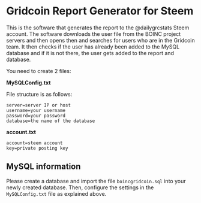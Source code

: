# Gridcoin Report Generator for Steem

This is the software that generates the report to the @dailygrcstats Steem account. The software downloads the user file from the BOINC project servers and then opens then and searches for users who are in the Gridcoin team. It then checks if the user has already been added to the MySQL database and if it is not there, the user gets added to the report and database.

You need to create 2 files:

**MySQLConfig.txt**

File structure is as follows:
```
server=server IP or host
username=your username
password=your password
database=the name of the database
```

**account.txt**
```
account=steem account
key=private posting key
```

## MySQL information

Please create a database and import the file `boincgridcoin.sql` into your newly created database. Then, configure the settings in the `MySQLConfig.txt` file as explained above.